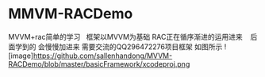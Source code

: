 # MMVM-RACDemo
MVVM+rac简单的学习   框架以MVVM为基础 RAC正在循序渐进的运用进来    后面学到的 会慢慢加进来  需要交流的QQ296472276项目框架 如图所示
![image]https://github.com/sallenhandong/MVVM-RACDemo/blob/master/basicFramework/xcodeproj.png
